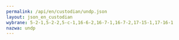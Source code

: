 ```yaml
---
permalink: /api/en/custodian/undp.json
layout: json_en_custodian
wybrane: 5-2-1,5-2-2,5-c-1,16-6-2,16-7-1,16-7-2,17-15-1,17-16-1
nazwa: undp
---
```

